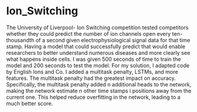 # Ion_Switching

The University of Liverpool- Ion Switching competition tested competitors whether they could predict the number of ion channels open every ten-thousandth of a second given electrophysiological signal data for that time stamp.   Having a model that could successfully predict that would enable researchers to better understand numerous diseases and more clearly see what happens inside cells.  I was given 500 seconds of time to train the model and 200 seconds to test the model.  For my solution, I adapted code by  English Ions and Co.  I added a multitask penalty, LSTMs, and more features.  The multitask penalty had the greatest impact on accuracy.  Specifically, the multitask penalty added n additional heads to the network, making the network estimate n other time stamps i positions away from the current one.  This helped reduce overfitting in the network, leading to a much better score.  
